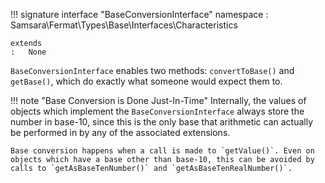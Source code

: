 !!! signature interface "BaseConversionInterface"
    namespace
    :   Samsara\Fermat\Types\Base\Interfaces\Characteristics
    
    extends
    :   None

`BaseConversionInterface` enables two methods: `convertToBase()` and `getBase()`, which do exactly what someone would expect them to.

!!! note "Base Conversion is Done Just-In-Time"
    Internally, the values of objects which implement the `BaseConversionInterface` always store the number in base-10, since this is the only base that arithmetic can actually be performed in by any of the associated extensions.
    
    Base conversion happens when a call is made to `getValue()`. Even on objects which have a base other than base-10, this can be avoided by calls to `getAsBaseTenNumber()` and `getAsBaseTenRealNumber()`.